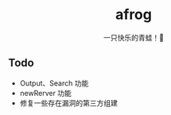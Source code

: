 <center> <h1>afrog</h1> 一只快乐的青蛙！🐸</center>

## Todo
- Output、Search 功能
- newRerver 功能
- 修复一些存在漏洞的第三方组建
